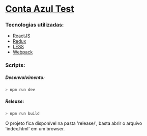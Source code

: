 # [Conta Azul Test](https://leaopedro.github.io/ca-test/release/)

### Tecnologias utilizadas:
- [ReactJS](https://facebook.github.io/react/)
- [Redux](http://redux.js.org/)
- [LESS](http://lesscss.org/)
- [Webpack](https://webpack.github.io/)

### Scripts:

##### Desenvolvimento:
```bash
> npm run dev
```

##### Release:
```bash
> npm run build
```
O projeto fica disponível na pasta 'release/', basta abrir o arquivo 'index.html' em um browser.
